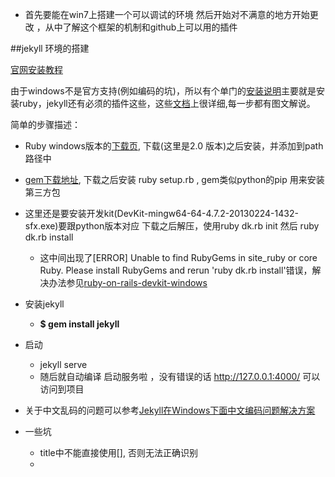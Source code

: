 * 首先要能在win7上搭建一个可以调试的环境
然后开始对不满意的地方开始更改 ，从中了解这个框架的机制和github上可以用的插件

##jekyll 环境的搭建

[官网安装教程](http://jekyllrb.com/docs/installation/)

由于windows不是官方支持(例如编码的坑)，所以有个单门的[安装说明](http://jekyllrb.com/docs/windows/#installation)主要就是安装ruby，jekyll还有必须的插件这些，这些[文档](http://jekyll-windows.juthilo.com/)上很详细,每一步都有图文解说。

简单的步骤描述：

* Ruby windows版本的[下载页](http://rubyinstaller.org/downloads/),  下载(这里是2.0 版本)之后安装，并添加到path路径中

* [gem下载地址](https://rubygems.org/pages/download), 下载之后安装 ruby setup.rb , gem类似python的pip 用来安装第三方包

* 这里还是要安装开发kit(DevKit-mingw64-64-4.7.2-20130224-1432-sfx.exe)要跟python版本对应  下载之后解压，使用ruby dk.rb init
然后 ruby dk.rb install
    - 这中间出现了[ERROR] Unable to find RubyGems in site_ruby or core Ruby. Please install RubyGems and rerun 'ruby dk.rb install'错误，解决办法参见[ruby-on-rails-devkit-windows](http://stackoverflow.com/questions/6550582/ruby-on-rails-devkit-windows)

* 安装jekyll
    - **$ gem install jekyll**

* 启动
    - jekyll serve
    - 随后就自动编译 启动服务啦 ，没有错误的话 http://127.0.0.1:4000/ 可以访问到项目

* 关于中文乱码的问题可以参考[Jekyll在Windows下面中文编码问题解决方案](http://www.cnblogs.com/aleda/articles/Jekyll-in-Windows-following-Chinese-encoding-problem-solutions.html)

* 一些坑
	- title中不能直接使用[], 否则无法正确识别
	- 